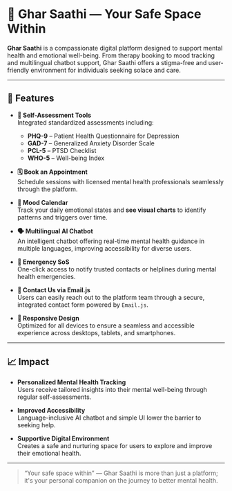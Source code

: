 # 🏡 Ghar Saathi — Your Safe Space Within

**Ghar Saathi** is a compassionate digital platform designed to support mental health and emotional well-being. From therapy booking to mood tracking and multilingual chatbot support, Ghar Saathi offers a stigma-free and user-friendly environment for individuals seeking solace and care.

---

## 🌟 Features

- **🧠 Self-Assessment Tools**  
  Integrated standardized assessments including:
  - **PHQ-9** – Patient Health Questionnaire for Depression  
  - **GAD-7** – Generalized Anxiety Disorder Scale  
  - **PCL-5** – PTSD Checklist  
  - **WHO-5** – Well-being Index

- **🗓️ Book an Appointment**  
  Schedule sessions with licensed mental health professionals seamlessly through the platform.

- **📅 Mood Calendar**  
  Track your daily emotional states and **see visual charts** to identify patterns and triggers over time.

- **🗣️ Multilingual AI Chatbot**  
  An intelligent chatbot offering real-time mental health guidance in multiple languages, improving accessibility for diverse users.

- **🚨 Emergency SoS**  
  One-click access to notify trusted contacts or helplines during mental health emergencies.

- **📧 Contact Us via Email.js**  
  Users can easily reach out to the platform team through a secure, integrated contact form powered by `Email.js`.

- **📱 Responsive Design**  
  Optimized for all devices to ensure a seamless and accessible experience across desktops, tablets, and smartphones.

---

## 📈 Impact

- **Personalized Mental Health Tracking**  
  Users receive tailored insights into their mental well-being through regular self-assessments.

- **Improved Accessibility**  
  Language-inclusive AI chatbot and simple UI lower the barrier to seeking help.

- **Supportive Digital Environment**  
  Creates a safe and nurturing space for users to explore and improve their emotional health.

---

> “Your safe space within” — Ghar Saathi is more than just a platform; it's your personal companion on the journey to better mental health.
